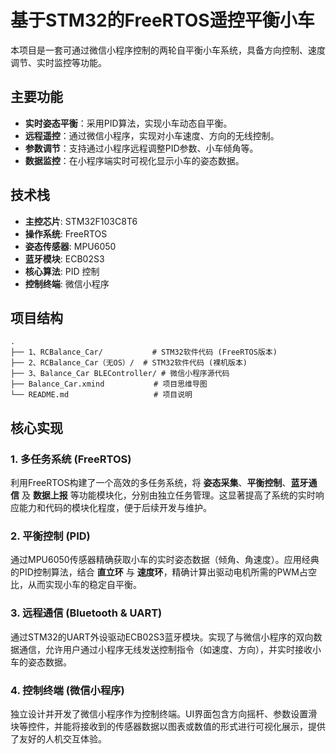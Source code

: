 # 基于STM32的FreeRTOS遥控平衡小车

本项目是一套可通过微信小程序控制的两轮自平衡小车系统，具备方向控制、速度调节、实时监控等功能。

##  主要功能

* **实时姿态平衡**：采用PID算法，实现小车动态自平衡。
* **远程遥控**：通过微信小程序，实现对小车速度、方向的无线控制。
* **参数调节**：支持通过小程序远程调整PID参数、小车倾角等。
* **数据监控**：在小程序端实时可视化显示小车的姿态数据。

##  技术栈

*   **主控芯片**: STM32F103C8T6
*   **操作系统**: FreeRTOS
*   **姿态传感器**: MPU6050
*   **蓝牙模块**: ECB02S3
*   **核心算法**: PID 控制
*   **控制终端**: 微信小程序

##  项目结构

```
.
├── 1、RCBalance_Car/           # STM32软件代码 (FreeRTOS版本)
├── 2、RCBalance_Car（无OS）/  # STM32软件代码 (裸机版本)
├── 3、Balance_Car BLEController/ # 微信小程序源代码
├── Balance_Car.xmind           # 项目思维导图
└── README.md                   # 项目说明
```

## 核心实现

### 1. 多任务系统 (FreeRTOS)

利用FreeRTOS构建了一个高效的多任务系统，将 **姿态采集**、**平衡控制**、**蓝牙通信** 及 **数据上报** 等功能模块化，分别由独立任务管理。这显著提高了系统的实时响应能力和代码的模块化程度，便于后续开发与维护。

### 2. 平衡控制 (PID)

通过MPU6050传感器精确获取小车的实时姿态数据（倾角、角速度）。应用经典的PID控制算法，结合 **直立环** 与 **速度环**，精确计算出驱动电机所需的PWM占空比，从而实现小车的稳定自平衡。

### 3. 远程通信 (Bluetooth & UART)

通过STM32的UART外设驱动ECB02S3蓝牙模块。实现了与微信小程序的双向数据通信，允许用户通过小程序无线发送控制指令（如速度、方向），并实时接收小车的姿态数据。

### 4. 控制终端 (微信小程序)

独立设计并开发了微信小程序作为控制终端。UI界面包含方向摇杆、参数设置滑块等控件，并能将接收到的传感器数据以图表或数值的形式进行可视化展示，提供了友好的人机交互体验。
